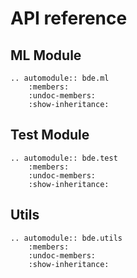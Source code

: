 # API reference

## ML Module

```{eval-rst}
.. automodule:: bde.ml
    :members:
    :undoc-members:
    :show-inheritance:
```

## Test Module 

```{eval-rst}
.. automodule:: bde.test
    :members:
    :undoc-members:
    :show-inheritance:
```

## Utils

```{eval-rst}
.. automodule:: bde.utils
    :members:
    :undoc-members:
    :show-inheritance:
```
